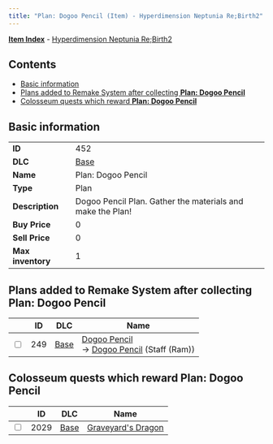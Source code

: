 ```yaml
---
title: "Plan: Dogoo Pencil (Item) - Hyperdimension Neptunia Re;Birth2"
---
```


[**Item Index**](/neptunia/rb2/item/index.html) - [Hyperdimension Neptunia Re;Birth2](/neptunia/rb2)

## Contents

- [Basic information](#basic-information)
- [Plans added to Remake System after collecting **Plan: Dogoo Pencil**](#plans-added-to-remake-system-after-collecting-plan-dogoo-pencil)
- [Colosseum quests which reward **Plan: Dogoo Pencil**](#colosseum-quests-which-reward-plan-dogoo-pencil)

## Basic information

|   |   |
| -- | -- |
| **ID** | 452 |
| **DLC** | [Base](/neptunia/rb2/dlc/0-base.html) |
| **Name** | Plan: Dogoo Pencil |
| **Type** | Plan |
| **Description** | Dogoo Pencil Plan. Gather the materials and make the Plan! |
| **Buy Price** | 0 |
| **Sell Price** | 0 |
| **Max inventory** | 1 |

## Plans added to Remake System after collecting **Plan: Dogoo Pencil**

|    | ID | DLC | Name |
| -- | -- | --- | ---- |
| <input type="checkbox" id="rb2-remake-0-249" class="trackbox" /> | 249 | [Base](/neptunia/rb2/dlc/0-base.html) | [Dogoo Pencil](/neptunia/rb2/remake/0-249-dogoo-pencil.html)<br />→ [Dogoo Pencil](/neptunia/rb2/item/0-1173-dogoo-pencil.html) (Staff (Ram)) |

## Colosseum quests which reward **Plan: Dogoo Pencil**

|    | ID | DLC | Name |
| -- | -- | --- | ---- |
| <input type="checkbox" id="rb2-colosseum-0-2029" class="trackbox" /> | 2029 | [Base](/neptunia/rb2/dlc/0-base.html) | [Graveyard's Dragon](/neptunia/rb2/colosseum/0-2029-graveyards-dragon.html) |